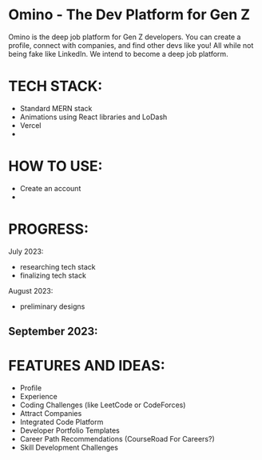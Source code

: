 # Omino - The Dev Platform for Gen Z
Omino is the deep job platform for Gen Z developers. You can create a profile, connect with companies, and find other devs like you! All while not being fake like LinkedIn. We intend to become a deep job platform. 

# TECH STACK:
* Standard MERN stack
* Animations using React libraries and LoDash
* Vercel
* 

# HOW TO USE:
* Create an account
* 

# PROGRESS:
July 2023:
- researching tech stack
- finalizing tech stack

August 2023:
- preliminary designs

September 2023:
-

# FEATURES AND IDEAS:
* Profile
* Experience
* Coding Challenges (like LeetCode or CodeForces)
* Attract Companies
* Integrated Code Platform
* Developer Portfolio Templates
* Career Path Recommendations (CourseRoad For Careers?)
* Skill Development Challenges
